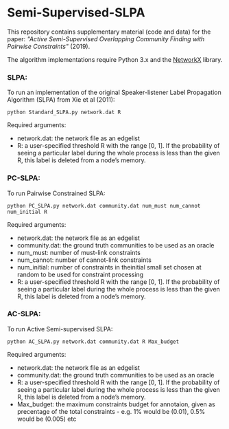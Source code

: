 # Semi-Supervised-SLPA

This repository contains supplementary material (code and data) for the paper: *"Active Semi-Supervised Overlapping Community Finding with Pairwise Constraints"* (2019).

The algorithm implementations require Python 3.x and the [NetworkX](https://networkx.github.io/) library.

### SLPA:

To run an implementation of the original Speaker-listener Label Propagation Algorithm (SLPA) from Xie et al (2011):

```python Standard_SLPA.py network.dat R```

Required arguments:

- network.dat: the network file as an edgelist
- R: a user-specified threshold R with the range [0, 1]. If the probability of seeing a particular label during the whole process is less than the given R, this label is deleted from a node’s memory.

### PC-SLPA:

To run Pairwise Constrained SLPA:

```python PC_SLPA.py network.dat community.dat num_must num_cannot num_initial R```

Required arguments:

- network.dat: the network file as an edgelist
- community.dat: the ground truth communities to be used as an oracle
- num_must: number of must-link constraints
- num_cannot: number of cannot-link constraints
- num_initial: number of constraints in theinitial small set chosen at random to be used for constraint processing
- R: a user-specified threshold R with the range [0, 1]. If the probability of seeing a particular label during the whole process is less than the given R, this label is deleted from a node’s memory.


### AC-SLPA:

To run Active Semi-supervised SLPA:

```python AC_SLPA.py network.dat community.dat R Max_budget```

Required arguments:

- network.dat: the network file as an edgelist
- community.dat: the ground truth communities to be used as an oracle
- R: a user-specified threshold R with the range [0, 1]. If the probability of seeing a particular label during the whole process is less than the given R, this label is deleted from a node’s memory.
- Max_budget: the maximum constraints budget for annotaion, given as precentage of the total constraints - e.g. 1% would be (0.01), 0.5% would be (0.005) etc
